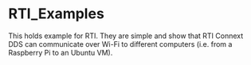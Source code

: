 # RTI_Examples

This holds example for RTI. They are simple and show that RTI Connext DDS can communicate over Wi-Fi to different computers (i.e. from a Raspberry Pi to an Ubuntu VM).
